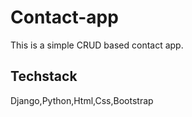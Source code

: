# Contact-app
This is a simple CRUD based contact app. 
## Techstack
Django,Python,Html,Css,Bootstrap
